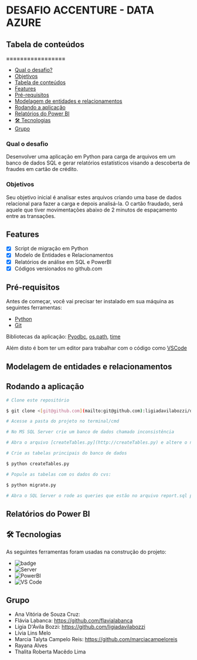 # DESAFIO ACCENTURE - DATA AZURE

## Tabela de conteúdos

**=================**

  - [Qual o desafio?](#qual-o-desafio)
  - [Objetivos](#objetivos)
  - [Tabela de conteúdos](#tabela-de-conteúdos)
  - [Features](#features)
  - [Pré-requisitos](#pré-requisitos)
  - [Modelagem de entidades e relacionamentos](#modelagem-de-entidades-e-relacionamentos)
  - [Rodando a aplicação](#rodando-a-aplicação)
  - [Relatórios do Power BI](#relatórios-do-power-bi)
  - [🛠 Tecnologias](#-tecnologias)
  - [Grupo](#grupo)

### **Qual o desafio**

Desenvolver uma aplicação em Python para carga de arquivos em um banco de dados SQL e gerar relatórios estatísticos visando a descoberta de fraudes em cartão de crédito.

### **Objetivos**

Seu objetivo inicial é analisar estes arquivos criando uma base de dados relacional para fazer a carga e depois analisá-la. O cartão fraudado, será aquele que tiver movimentações abaixo de 2 minutos de espaçamento entre as transações.



## **Features**

- [x]  Script de migração em Python
- [x]  Modelo de Entidades e Relacionamentos
- [x]  Relatórios de análise em SQL e PowerBI
- [x]  Códigos versionados no github.com

## **Pré-requisitos**

Antes de começar, você vai precisar ter instalado em sua máquina as seguintes ferramentas:
- [Python](https://www.python.org)
- [Git](https://git-scm.com)

Bibliotecas da aplicação: [Pyodbc](https://mkleehammer.github.io/pyodbc/), [os.path](https://docs.python.org/3/library/os.path.html), [time](https://docs.python.org/3/library/time.html)

Além disto é bom ter um editor para trabalhar com o código como [VSCode](https://code.visualstudio.com/)

## **Modelagem de entidades e relacionamentos**

## **Rodando a aplicação**

```bash
# Clone este repositório

$ git clone <[git@github.com](mailto:git@github.com):ligiadavilabozzi/desafio_accenture.git>

# Acesse a pasta do projeto no terminal/cmd

# No MS SQL Server crie um banco de dados chamado inconsistência

# Abra o arquivo [createTables.py](http://createTables.py) e altere o nome SERVER para seu servidor do MS SQL Server

# Crie as tabelas principais do banco de dados

$ python createTables.py

# Popule as tabelas com os dados do cvs: 

$ python migrate.py

# Abra o SQL Server o rode as queries que estão no arquivo report.sql para gerar as tabelas de report. Neste mesmo arquivo também estão queries de select que geram relatório importantes, cada query vem como uma descrição do seu significado. 

```

## Relatórios do Power BI

## 🛠 Tecnologias

As seguintes ferramentas foram usadas na construção do projeto:
- ![badge](https://img.shields.io/badge/python-v3.9.7-blue)
- ![Server](https://img.shields.io/badge/SQL%20Server-18-yellow)
- ![PowerBI](https://img.shields.io/badge/Power%20BI-Desktop-yellow)
- ![VS Code](https://img.shields.io/badge/Visual%20Studio-Code-blue)

## Grupo

- Ana Vitória de Souza Cruz:
- Flávia Labanca: https://github.com/flavialabanca
- Lígia D'Ávila Bozzi: https://github.com/ligiadavilabozzi
- Lívia Lins Melo
- Marcia Talyta Campelo Reis: https://github.com/marciacampeloreis
- Rayana Alves
- Thalita Roberta Macêdo Lima

 





